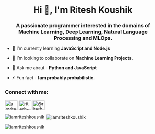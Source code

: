 <h1 align="center">Hi 👋, I'm Ritesh Koushik</h1>
<h3 align="center">A passionate programmer interested in the domains of Machine Learning, Deep Learning, Natural Language Processing and MLOps.</h3>

- 🌱 I’m currently learning **JavaScript and Node.js**

- 👯 I’m looking to collaborate on **Machine Learning Projects.**

- 💬 Ask me about - **Python and JavaScript**

- ⚡ Fun fact - **I am probably probabilistic.**

<h3 align="left">Connect with me: </h3>
<p align="left">
<a href="https://twitter.com/amriteshkoushik" target="blank"><img align="center" src="https://raw.githubusercontent.com/rahuldkjain/github-profile-readme-generator/master/src/images/icons/Social/twitter.svg" alt="amriteshkoushik" height="30" width="40" /></a>
<a href="https://linkedin.com/in/ritesh-koushik" target="blank"><img align="center" src="https://raw.githubusercontent.com/rahuldkjain/github-profile-readme-generator/master/src/images/icons/Social/linked-in-alt.svg" alt="ritesh-koushik" height="30" width="40" /></a>
<a href="https://hashnode.com/@riteshkoushik" target="blank"><img align="center" src="https://raw.githubusercontent.com/rahuldkjain/github-profile-readme-generator/master/src/images/icons/Social/hashnode.svg" alt="@riteshkoushik" height="30" width="40" /></a>
</p>

<p><img align="left" src="https://github-readme-stats.vercel.app/api/top-langs?username=iamriteshkoushik&show_icons=true&locale=en&layout=compact" alt="iamriteshkoushik" /></p>

<p>&nbsp;<img align="center" src="https://github-readme-stats.vercel.app/api?username=iamriteshkoushik&show_icons=true&locale=en" alt="iamriteshkoushik" /></p>

<p><img align="center" src="https://github-readme-streak-stats.herokuapp.com/?user=iamriteshkoushik&" alt="iamriteshkoushik" /></p>



